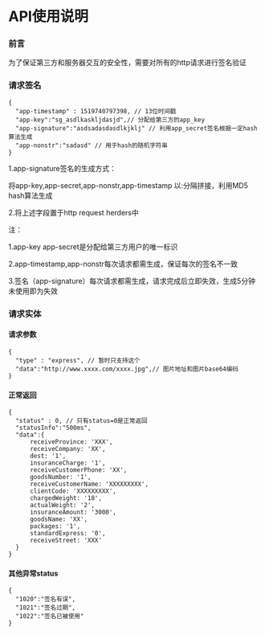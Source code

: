 # API使用说明

### 前言

为了保证第三方和服务器交互的安全性，需要对所有的http请求进行签名验证

### 请求签名

```
{
  "app-timestamp" : 1519740797398, // 13位时间戳
  "app-key":"sg_asdlkaskljdasjd",// 分配给第三方的app_key
  "app-signature":"asdsadasdasdlkjklj" // 利用app_secret签名根据一定hash算法生成
  "app-nonstr":"sadasd" // 用于hash的随机字符串
}
```

1.app-signature签名的生成方式：

将app-key,app-secret,app-nonstr,app-timestamp 以:分隔拼接，利用MD5 hash算法生成


2.将上述字段置于http request herders中


注：

1.app-key app-secret是分配给第三方用户的唯一标识

2.app-timestamp,app-nonstr每次请求都需生成，保证每次的签名不一致

3.签名（app-signature）每次请求都需生成，请求完成后立即失效，生成5分钟未使用即为失效



### 请求实体

#### 请求参数

```
{
  "type" : "express", // 暂时只支持这个
  "data":"http://www.xxxx.com/xxxx.jpg",// 图片地址和图片base64编码
}
```
#### 正常返回

```
{
  "status" : 0, // 只有status=0是正常返回
  "statusInfo":"500ms",
  "data":{
      receiveProvince: 'XXX',
	  receiveCompany: 'XX',
	  dest: '1',
	  insuranceCharge: '1',
	  receiveCustomerPhone: 'XX',
	  goodsNumber: '1',
	  receiveCustomerName: 'XXXXXXXXX',
	  clientCode: 'XXXXXXXXX',
	  chargedWeight: '18',
	  actualWeight: '2',
	  insuranceAmount: '3000',
	  goodsName: 'XX',
	  packages: '1',
	  standardExpress: '0',
	  receiveStreet: 'XXX'
  }
}
```

#### 其他异常status

```
{
  "1020":"签名有误",
  "1021":"签名过期",
  "1022":"签名已被使用"
}
```
